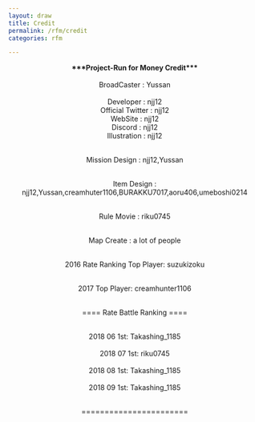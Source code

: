 ```yaml
---
layout: draw
title: Credit
permalink: /rfm/credit 
categories: rfm 

---
```


<div style="text-align: center;">
<b>***Project-Run for Money Credit***</b>
</div><br>

<div style="text-align: center;">
BroadCaster : Yussan<br><br>
Developer : njj12<br>
Official Twitter : njj12<br>
WebSite : njj12<br>
Discord : njj12<br>
Illustration : njj12<br><br>

Mission Design : njj12,Yussan<br><br>

Item Design : njj12,Yussan,creamhuter1106,BURAKKU7017,aoru406,umeboshi0214<br><br>

Rule Movie : riku0745<br><br>

Map Create : a lot of people<br><br>

2016 Rate Ranking Top Player: suzukizoku<br><br>

2017 Top Player: creamhunter1106<br><br>


==== Rate Battle Ranking ====<br><br> 

2018 06 1st: Takashing_1185<br><br> 
2018 07 1st: riku0745<br><br>
2018 08 1st: Takashing_1185<br><br> 
2018 09 1st: Takashing_1185<br><br> 

=======================<br><br> 
</div>
